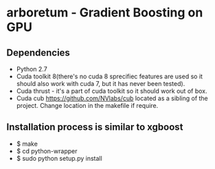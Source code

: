 # arboretum -  Gradient Boosting on GPU

## Dependencies
* Python 2.7
* Cuda toolkit 8(there's no cuda 8 sprecifiec features are used so it should also work with cuda 7, but it has never been tested).
* Cuda thrust - it's a part of cuda toolkit so it should work out of box.
* Cuda cub https://github.com/NVlabs/cub located as a sibling of the project. Change location in the makefile if require. 

## Installation process is similar to xgboost
* $ make 
* $ cd python-wrapper
* $ sudo python setup.py install
